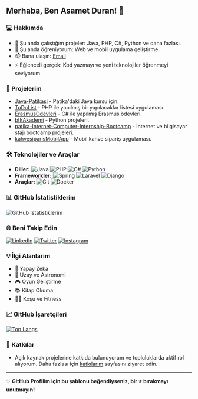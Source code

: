 ## Merhaba, Ben Asamet Duran! 👋

### 💻 Hakkımda
- 🔭 Şu anda çalıştığım projeler: Java, PHP, C#, Python ve daha fazlası.
- 🌱 Şu anda öğreniyorum: Web ve mobil uygulama geliştirme.
- 📫 Bana ulaşın: [Email](mailto:asametduran@example.com)
- ⚡ Eğlenceli gerçek: Kod yazmayı ve yeni teknolojiler öğrenmeyi seviyorum.

### 🚀 Projelerim
- [Java-Patikasi](https://github.com/asametduran/Java-Patikasi) - Patika'daki Java kursu için.
- [ToDoList](https://github.com/asametduran/ToDoList) - PHP ile yapılmış bir yapılacaklar listesi uygulaması.
- [ErasmusOdevleri](https://github.com/asametduran/ErasmusOdevleri) - C# ile yapılmış Erasmus ödevleri.
- [btkAkademi](https://github.com/asametduran/btkAkademi) - Python projeleri.
- [patika-Internet-Computer-Internship-Bootcamp](https://github.com/asametduran/patika-Internet-Computer-Internship-Bootcamp) - İnternet ve bilgisayar stajı bootcamp projeleri.
- [kahvesiparisMobilApp](https://github.com/asametduran/kahvesiparisMobilApp) - Mobil kahve sipariş uygulaması.

### 🛠️ Teknolojiler ve Araçlar
- **Diller:** ![Java](https://img.shields.io/badge/-Java-007396?style=flat&logo=java) ![PHP](https://img.shields.io/badge/-PHP-777BB4?style=flat&logo=php) ![C#](https://img.shields.io/badge/-C%23-239120?style=flat&logo=c-sharp) ![Python](https://img.shields.io/badge/-Python-3776AB?style=flat&logo=python)
- **Frameworkler:** ![Spring](https://img.shields.io/badge/-Spring-6DB33F?style=flat&logo=spring) ![Laravel](https://img.shields.io/badge/-Laravel-FF2D20?style=flat&logo=laravel) ![Django](https://img.shields.io/badge/-Django-092E20?style=flat&logo=django)
- **Araçlar:** ![Git](https://img.shields.io/badge/-Git-F05032?style=flat&logo=git) ![Docker](https://img.shields.io/badge/-Docker-2496ED?style=flat&logo=docker)

### 📊 GitHub İstatistiklerim
![GitHub İstatistiklerim](https://github-readme-stats.vercel.app/api?username=asametduran&show_icons=true&theme=radical)

### 🌐 Beni Takip Edin
[![LinkedIn](https://img.shields.io/badge/-LinkedIn-0A66C2?style=flat&logo=linkedin&logoColor=white)](https://www.linkedin.com/in/asametduran) [![Twitter](https://img.shields.io/badge/-Twitter-1DA1F2?style=flat&logo=twitter&logoColor=white)](https://twitter.com/asametduran) [![Instagram](https://img.shields.io/badge/-Instagram-E4405F?style=flat&logo=instagram&logoColor=white)](https://instagram.com/asametduran)

### 💡 İlgi Alanlarım
- 🌟 Yapay Zeka
- 🚀 Uzay ve Astronomi
- 🎮 Oyun Geliştirme
- 📚 Kitap Okuma
- 🏃‍♂️ Koşu ve Fitness

### 📈 GitHub İşaretçileri
[![Top Langs](https://github-readme-stats.vercel.app/api/top-langs/?username=asametduran&layout=compact&theme=radical)](https://github.com/anuraghazra/github-readme-stats)

### 🤝 Katkılar
- Açık kaynak projelerine katkıda bulunuyorum ve topluluklarda aktif rol alıyorum. Daha fazlası için [katkılarım](https://github.com/asametduran) sayfasını ziyaret edin.

---

✨ **GitHub Profilim için bu şablonu beğendiyseniz, bir ⭐ bırakmayı unutmayın!**
